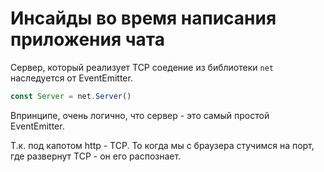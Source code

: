 # Инсайды во время написания приложения чата

Сервер, который реализует TCP соедение из библиотеки `net` наследуется от EventEmitter.
```javascript
const Server = net.Server()
```
Впринципе, очень логично, что сервер - это самый простой EventEmitter.

Т.к. под капотом http - TCP. То когда мы с браузера стучимся на порт, где развернут TCP - он его распознает.